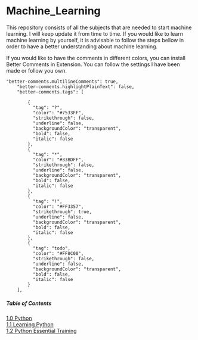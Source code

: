 # Machine_Learning
This repository consists of all the subjects that are needed to start machine learning. I will keep update it from time to time. If you would like to learn machine learning by yourself, it is advisable to follow the steps bellow in order to have a better understanding about machine learning.

If you would like to have the comments in different colors, you can install Better Comments in Extension. You can follow the settings I have been made or follow you own.

```
"better-comments.multilineComments": true,
    "better-comments.highlightPlainText": false,
    "better-comments.tags": [
    
        {
          "tag": "?",
          "color": "#7533FF",
          "strikethrough": false,
          "underline": false,
          "backgroundColor": "transparent",
          "bold": false,
          "italic": false
        },
        {
          "tag": "*",
          "color": "#33BDFF",
          "strikethrough": false,
          "underline": false,
          "backgroundColor": "transparent",
          "bold": false,
          "italic": false
        },
        {
          "tag": "!",
          "color": "#FF3357",
          "strikethrough": true,
          "underline": false,
          "backgroundColor": "transparent",
          "bold": false,
          "italic": false
        },
        {
          "tag": "todo",
          "color": "#FF8C00",
          "strikethrough": false,
          "underline": false,
          "backgroundColor": "transparent",
          "bold": false,
          "italic": false
        }
    ],
```

##### Table of Contents  
[1.0 Python](#headers)  
[   1.1 Learning Python](#headers)  
[   1.2 Python Essential Training](#headers) 

